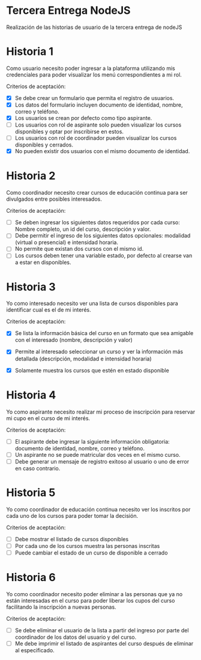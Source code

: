 # Tercera Entrega NodeJS

Realización de las historias de usuario de la tercera entrega de nodeJS

# Historia 1

Como usuario necesito poder ingresar a la plataforma utilizando mis credenciales para poder visualizar los menú correspondientes a mi rol.

Criterios de aceptación: 

- [x] Se debe crear un formulario que permita el registro de usuarios.
- [x] Los datos del formulario incluyen documento de identidad, nombre, correo y teléfono.
- [x] Los usuarios se crean por defecto como tipo aspirante.
- [ ] Los usuarios con rol de aspirante solo pueden visualizar los cursos disponibles y optar por inscribirse en estos.
- [ ] Los usuarios con rol de coordinador pueden visualizar los cursos disponibles y cerrados.
- [x] No pueden existir dos usuarios con el mismo documento de identidad.

# Historia 2

Como coordinador necesito crear cursos de educación continua para ser divulgados entre posibles interesados.

Criterios de aceptación:

- [ ] Se deben ingresar los siguientes datos requeridos por cada curso: Nombre completo, un id del curso, descripción y valor.
- [ ] Debe permitir el ingreso de los siguientes datos opcionales: modalidad (virtual o presencial) e intensidad horaria.
- [ ] No permite que existan dos cursos con el mismo id.
- [ ] Los cursos deben tener una variable estado, por defecto al crearse van a estar en disponibles.

# Historia 3

Yo como interesado necesito ver una lista de cursos disponibles para identificar cual es el de mi interés.

Criterios de aceptación:

- [x] Se lista la información básica del curso en un formato que sea amigable con el interesado (nombre, descripción y valor)
- [x] Permite al interesado seleccionar un curso y ver la información más detallada (descripción, modalidad e intensidad horaria)
- [x] Solamente muestra los cursos que estén en estado disponible


# Historia 4

Yo como aspirante necesito realizar mi proceso de inscripción para reservar mi cupo en el curso de mi interés.

Criterios de aceptación: 

- [ ] El aspirante debe ingresar la siguiente información obligatoria: documento de identidad, nombre, correo y teléfono.
- [ ] Un aspirante no se puede matricular dos veces en el mismo curso.
- [ ] Debe generar un mensaje de registro exitoso al usuario o uno de error en caso contrario.

# Historia 5

Yo como coordinador de educación continua necesito ver los inscritos por cada uno de los cursos para poder tomar la decisión.

Criterios de aceptación:

- [ ] Debe mostrar el listado de cursos disponibles
- [ ] Por cada uno de los cursos muestra las personas inscritas
- [ ] Puede cambiar el estado de un curso de disponible a cerrado

# Historia 6
Yo como coordinador necesito poder eliminar a las personas que ya no están interesadas en el curso para poder liberar los cupos del curso facilitando la inscripción a nuevas personas.

Criterios de aceptación:

- [ ] Se debe eliminar el usuario de la lista a partir del ingreso por parte del coordinador de los datos del usuario y del curso.
- [ ] Me debe imprimir el listado de aspirantes del curso después de eliminar al especificado.